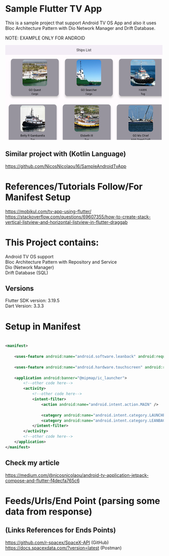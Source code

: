 # Sample Flutter TV App
This is a sample project that support Android TV OS App and also it uses Bloc Architecture Pattern with Dio Network Manager and Drift
Database.

NOTE: EXAMPLE ONLY FOR ANDROID

<a title="simulator_image"><img src="Screenshot_20231119_183026.png" height="300" width="500"></a>

## Similar project with (Kotlin Language)
https://github.com/NicosNicolaou16/SampleAndroidTvApp <br />

# References/Tutorials Follow/For Manifest Setup
https://mobikul.com/tv-app-using-flutter/ <br />
https://stackoverflow.com/questions/69607355/how-to-create-stack-vertical-listview-and-horizontal-listview-in-flutter-draggab <br />

# This Project contains:
Android TV OS support <br />
Bloc Architecture Pattern with Repository and Service <br />
Dio (Network Manager) <br />
Drift Database (SQL) <br />

## Versions
Flutter SDK version: 3.19.5 <br />
Dart Version: 3.3.3 <br />

# Setup in Manifest
```xml

<manifest>

    <uses-feature android:name="android.software.leanback" android:required="false" />

    <uses-feature android:name="android.hardware.touchscreen" android:required="false" />

    <application android:banner="@mipmap/ic_launcher">
        <!--other code here-->
        <activity>
            <!--other code here-->
            <intent-filter>
                <action android:name="android.intent.action.MAIN" />

                <category android:name="android.intent.category.LAUNCHER" />
                <category android:name="android.intent.category.LEANBACK_LAUNCHER" />
            </intent-filter>
        </activity>
        <!--other code here-->
    </application>
</manifest>
```

## Check my article
https://medium.com/@nicosnicolaou/android-tv-application-jetpack-compose-and-flutter-f4decfa765c6

# Feeds/Urls/End Point (parsing some data from response)
## (Links References for Ends Points)
https://github.com/r-spacex/SpaceX-API (GitHub) <br />
https://docs.spacexdata.com/?version=latest (Postman) <br />